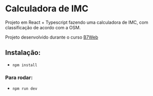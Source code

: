 # Calculadora de IMC

Projeto em React + Typescript fazendo uma calculadora de IMC, com classificação de acordo com a OSM.

Projeto desenvolvido durante o curso [B7Web](https://b7web.com.br)

## Instalação:
- `npm install`

### Para rodar:
- `npm run dev`